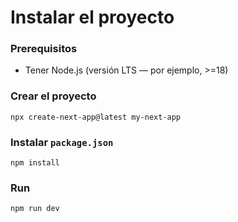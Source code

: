 # Instalar el proyecto
### Prerequisitos
- Tener Node.js (versión LTS — por ejemplo, >=18)

### Crear el proyecto
```
npx create-next-app@latest my-next-app
```

### Instalar `package.json`
```
npm install
```

### Run
```
npm run dev
```